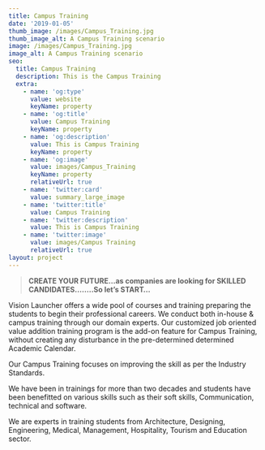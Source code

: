 ```yaml
---
title: Campus Training
date: '2019-01-05'
thumb_image: /images/Campus_Training.jpg
thumb_image_alt: A Campus Training scenario
image: /images/Campus_Training.jpg
image_alt: A Campus Training scenario
seo:
  title: Campus Training
  description: This is the Campus Training
  extra:
    - name: 'og:type'
      value: website
      keyName: property
    - name: 'og:title'
      value: Campus Training
      keyName: property
    - name: 'og:description'
      value: This is Campus Training
      keyName: property
    - name: 'og:image'
      value: images/Campus_Training
      keyName: property
      relativeUrl: true
    - name: 'twitter:card'
      value: summary_large_image
    - name: 'twitter:title'
      value: Campus Training
    - name: 'twitter:description'
      value: This is Campus Training
    - name: 'twitter:image'
      value: images/Campus Training
      relativeUrl: true
layout: project
---
```

> **CREATE YOUR FUTURE…as companies are looking for SKILLED CANDIDATES……..So let’s START…**

Vision Launcher offers a wide pool of courses and training preparing the students to begin their professional careers. We conduct both in-house & campus training through our domain experts. Our customized job oriented value addition training program is the add-on feature for Campus Training, without creating any disturbance in the pre-determined determined Academic Calendar.

Our Campus Training focuses on improving the skill as per the Industry Standards.

We have been in trainings for more than two decades and students have been benefitted on various skills such as their soft skills, Communication, technical and software.

We are experts in training students from Architecture, Designing, Engineering, Medical, Management, Hospitality, Tourism and Education sector.
